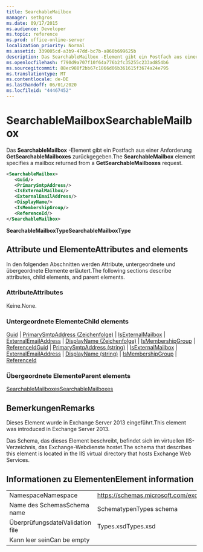 ```yaml
---
title: SearchableMailbox
manager: sethgros
ms.date: 09/17/2015
ms.audience: Developer
ms.topic: reference
ms.prod: office-online-server
localization_priority: Normal
ms.assetid: 339005cd-a3b9-47dd-bc7b-a860b699625b
description: Das SearchableMailbox -Element gibt ein Postfach aus einer Anforderung GetSearchableMailboxes zurückgegeben.
ms.openlocfilehash: f790d9a707f10f64a776b2fc35255c233ad854b6
ms.sourcegitcommit: 88ec988f2bb67c1866d06b361615f3674a24e795
ms.translationtype: MT
ms.contentlocale: de-DE
ms.lasthandoff: 06/01/2020
ms.locfileid: "44467452"
---
```

# <a name="searchablemailbox"></a><span data-ttu-id="83c81-103">SearchableMailbox</span><span class="sxs-lookup"><span data-stu-id="83c81-103">SearchableMailbox</span></span>

<span data-ttu-id="83c81-104">Das **SearchableMailbox** -Element gibt ein Postfach aus einer Anforderung **GetSearchableMailboxes** zurückgegeben.</span><span class="sxs-lookup"><span data-stu-id="83c81-104">The **SearchableMailbox** element specifies a mailbox returned from a **GetSearchableMailboxes** request.</span></span> 
  
```XML
<SearchableMailbox>
   <Guid/>
   <PrimarySmtpAddress/>
   <IsExternalMailbox/>
   <ExternalEmailAddress/>
   <DisplayName/>
   <IsMembershipGroup/>
   <ReferenceId/>
</SearchableMailbox>
```

 <span data-ttu-id="83c81-105">**SearchableMailboxType**</span><span class="sxs-lookup"><span data-stu-id="83c81-105">**SearchableMailboxType**</span></span>
## <a name="attributes-and-elements"></a><span data-ttu-id="83c81-106">Attribute und Elemente</span><span class="sxs-lookup"><span data-stu-id="83c81-106">Attributes and elements</span></span>

<span data-ttu-id="83c81-107">In den folgenden Abschnitten werden Attribute, untergeordnete und übergeordnete Elemente erläutert.</span><span class="sxs-lookup"><span data-stu-id="83c81-107">The following sections describe attributes, child elements, and parent elements.</span></span>
  
### <a name="attributes"></a><span data-ttu-id="83c81-108">Attribute</span><span class="sxs-lookup"><span data-stu-id="83c81-108">Attributes</span></span>

<span data-ttu-id="83c81-109">Keine.</span><span class="sxs-lookup"><span data-stu-id="83c81-109">None.</span></span>
  
### <a name="child-elements"></a><span data-ttu-id="83c81-110">Untergeordnete Elemente</span><span class="sxs-lookup"><span data-stu-id="83c81-110">Child elements</span></span>

<span data-ttu-id="83c81-111">[Guid](guid-ex15websvcsotherref.md) | [PrimarySmtpAddress (Zeichenfolge)](primarysmtpaddress-string.md) | [IsExternalMailbox](isexternalmailbox.md) | [ExternalEmailAddress](externalemailaddress.md) | [DisplayName (Zeichenfolge)](displayname-string.md) | [IsMembershipGroup](ismembershipgroup.md) | [ReferenceId](referenceid.md)</span><span class="sxs-lookup"><span data-stu-id="83c81-111">[Guid](guid-ex15websvcsotherref.md) | [PrimarySmtpAddress (string)](primarysmtpaddress-string.md) | [IsExternalMailbox](isexternalmailbox.md) | [ExternalEmailAddress](externalemailaddress.md) | [DisplayName (string)](displayname-string.md) | [IsMembershipGroup](ismembershipgroup.md) | [ReferenceId](referenceid.md)</span></span>
  
### <a name="parent-elements"></a><span data-ttu-id="83c81-112">Übergeordnete Elemente</span><span class="sxs-lookup"><span data-stu-id="83c81-112">Parent elements</span></span>

[<span data-ttu-id="83c81-113">SearchableMailboxes</span><span class="sxs-lookup"><span data-stu-id="83c81-113">SearchableMailboxes</span></span>](searchablemailboxes.md)
  
## <a name="remarks"></a><span data-ttu-id="83c81-114">Bemerkungen</span><span class="sxs-lookup"><span data-stu-id="83c81-114">Remarks</span></span>

<span data-ttu-id="83c81-115">Dieses Element wurde in Exchange Server 2013 eingeführt.</span><span class="sxs-lookup"><span data-stu-id="83c81-115">This element was introduced in Exchange Server 2013.</span></span>
  
<span data-ttu-id="83c81-116">Das Schema, das dieses Element beschreibt, befindet sich im virtuellen IIS-Verzeichnis, das Exchange-Webdienste hostet.</span><span class="sxs-lookup"><span data-stu-id="83c81-116">The schema that describes this element is located in the IIS virtual directory that hosts Exchange Web Services.</span></span>
  
## <a name="element-information"></a><span data-ttu-id="83c81-117">Informationen zu Elementen</span><span class="sxs-lookup"><span data-stu-id="83c81-117">Element information</span></span>

|||
|:-----|:-----|
|<span data-ttu-id="83c81-118">Namespace</span><span class="sxs-lookup"><span data-stu-id="83c81-118">Namespace</span></span>  <br/> |https://schemas.microsoft.com/exchange/services/2006/types  <br/> |
|<span data-ttu-id="83c81-119">Name des Schemas</span><span class="sxs-lookup"><span data-stu-id="83c81-119">Schema name</span></span>  <br/> |<span data-ttu-id="83c81-120">Schematypen</span><span class="sxs-lookup"><span data-stu-id="83c81-120">Types schema</span></span>  <br/> |
|<span data-ttu-id="83c81-121">Überprüfungsdatei</span><span class="sxs-lookup"><span data-stu-id="83c81-121">Validation file</span></span>  <br/> |<span data-ttu-id="83c81-122">Types.xsd</span><span class="sxs-lookup"><span data-stu-id="83c81-122">Types.xsd</span></span>  <br/> |
|<span data-ttu-id="83c81-123">Kann leer sein</span><span class="sxs-lookup"><span data-stu-id="83c81-123">Can be empty</span></span>  <br/> ||
   


